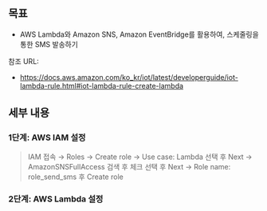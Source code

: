 ## 목표
* AWS Lambda와 Amazon SNS, Amazon EventBridge를 활용하여, 스케줄링을 통한 SMS 발송하기

참조 URL:
 - https://docs.aws.amazon.com/ko_kr/iot/latest/developerguide/iot-lambda-rule.html#iot-lambda-rule-create-lambda

## 세부 내용
### 1단계: AWS IAM 설정
> IAM 접속 → Roles → Create role → Use case: Lambda 선택 후 Next → AmazonSNSFullAccess 검색 후 체크 선택 후 Next → Role name: role_send_sms 후 Create role 

### 2단계: AWS Lambda 설정
> 
